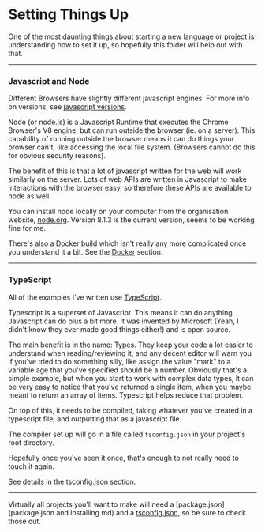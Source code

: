 # Setting Things Up
One of the most daunting things about starting a new language or project is understanding how to set it up, so hopefully this folder will help out with that.

<hr>

### Javascript and Node

Different Browsers have slightly different javascript engines. For more info on versions, see [javascript versions](../general-javascript-concepts/javascript-versions.md).

Node (or node.js) is a Javascript Runtime that executes the Chrome Browser's V8 engine, but can run outside the browser (ie. on a server).
This capability of running outside the browser means it can do things your browser can't, like accessing the local file system. (Browsers cannot do this for obvious security reasons).

The benefit of this is that a lot of javascript written for the web will work similarly on the server. Lots of web APIs are written in Javascript to make interactions with the browser easy, so therefore these APIs are available to node as well.

You can install node locally on your computer from the organisation website, [node.org](https://nodejs.org/en/). Version 8.1.3 is the current version, seems to be working fine for me.

There's also a Docker build which isn't really any more complicated once you understand it a bit. See the [Docker](./Docker.md) section.

<hr>

### TypeScript

All of the examples I've written use [TypeScript](https://www.typescriptlang.org).

Typescript is a superset of Javascript. This means it can do anything Javascript can do plus a bit more. It was invented by Microsoft (Yeah, I didn't know they ever made good things either!) and is open source.

The main benefit is in the name: Types.
They keep your code a lot easier to understand when reading/reviewing it,
and any decent editor will warn you if you've tried to do something silly,
like assign the value "mark" to a variable age that you've specified should be a number.
Obviously that's a simple example, but when you start to work with complex data types, it can be very easy to notice that you've returned a single item, when you maybe meant to return an array of items. Typescript helps reduce that problem.

On top of this, it needs to be compiled, taking whatever you've created in a typescript file, and outputting that as a javascript file.

The compiler set up will go in a file called `tsconfig.json` in your project's root directory.

Hopefully once you've seen it once, that's enough to not really need to touch it again.

See details in the [tsconfig.json](./tsconfig.json.md) section.

<hr>

Virtually all projects you'll want to make will need a [package.json](package.json and installing.md) and a [tsconfig.json](./tsconfig.json.md), so be sure to check those out.


